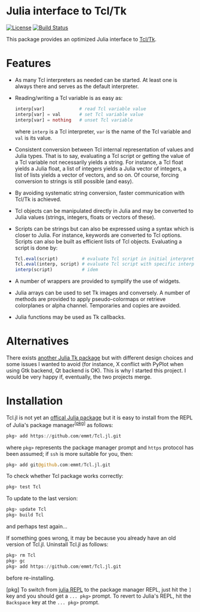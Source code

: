 # Julia interface to Tcl/Tk

[![License](http://img.shields.io/badge/license-MIT-brightgreen.svg?style=flat)](LICENSE.md)
[![Build Status](https://travis-ci.org/emmt/Tcl.jl.svg?branch=master)](https://travis-ci.org/emmt/Tcl.jl)

This package provides an optimized Julia interface to
[Tcl/Tk](http://www.tcl.tk/).

# Features

* As many Tcl interpreters as needed can be started.  At least one is always
  there and serves as the default interpreter.

* Reading/writing a Tcl variable is as easy as:

  ```julia
  interp[var]             # read Tcl variable value
  interp[var] = val       # set Tcl variable value
  interp[var] = nothing   # unset Tcl variable
  ```

  where `interp` is a Tcl interpreter, `var` is the name of the Tcl variable
  and `val` is its value.

* Consistent conversion between Tcl internal representation of values and Julia
  types.  That is to say, evaluating a Tcl script or getting the value of a Tcl
  variable not necessarily yields a string.  For instance, a Tcl float yields a
  Julia float, a list of integers yields a Julia vector of integers, a list of
  lists yields a vector of vectors, and so on.  Of course, forcing conversion
  to strings is still possible (and easy).

* By avoiding systematic string conversion, faster communication with Tcl/Tk is
  achieved.

* Tcl objects can be manipulated directly in Julia and may be converted to
  Julia values (strings, integers, floats or vectors of these).

* Scripts can be strings but can also be expressed using a syntax which is
  closer to Julia.  For instance, keywords are converted to Tcl options.
  Scripts can also be built as efficient lists of Tcl objects.  Evaluating
  a script is done by:

  ```julia
  Tcl.eval(script)         # evaluate Tcl script in initial interpreter
  Tcl.eval(interp, script) # evaluate Tcl script with specific interpreter
  interp(script)           # idem
  ```

* A number of wrappers are provided to symplify the use of widgets.

* Julia arrays can be used to set Tk images and conversely.  A number of
  methods are provided to apply pseudo-colormaps or retrieve colorplanes or
  alpha channel.  Temporaries and copies are avoided.

* Julia functions may be used as Tk callbacks.


# Alternatives

There exists [another Julia Tk package](http://github.com/JuliaGraphics/Tk.jl)
but with different design choices and some issues I wanted to avoid (for
instance, X conflict with PyPlot when using Gtk backend, Qt backend is OK).
This is why I started this project.  I would be very happy if, eventually, the
two projects merge.


# Installation

Tcl.jl is not yet an [offical Julia package](https://pkg.julialang.org/) but it
is easy to install from the REPL of Julia's package
manager<sup>[[pkg]](#pkg)</sup> as follows:

```julia
pkg> add https://github.com/emmt/Tcl.jl.git
```

where `pkg>` represents the package manager prompt and `https` protocol has
been assumed; if `ssh` is more suitable for you, then:

```julia
pkg> add git@github.com:emmt/Tcl.jl.git
```

To check whether Tcl package works correctly:

```julia
pkg> test Tcl
```

To update to the last version:

```julia
pkg> update Tcl
pkg> build Tcl
```

and perhaps test again...

If something goes wrong, it may be because you already have an old
version of Tcl.jl.  Uninstall Tcl.jl as follows:

```julia
pkg> rm Tcl
pkg> gc
pkg> add https://github.com/emmt/Tcl.jl.git
```

before re-installing.

<a name="pkg">[pkg]</a> To switch from [julia
REPL](https://docs.julialang.org/en/stable/manual/interacting-with-julia/) to
the package manager REPL, just hit the `]` key and you should get a `... pkg>`
prompt.  To revert to Julia's REPL, hit the `Backspace` key at the `... pkg>`
prompt.
